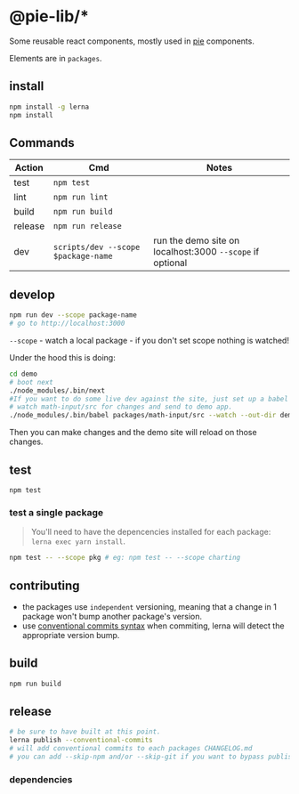 # @pie-lib/\*

Some reusable react components, mostly used in [pie][pie] components.

Elements are in `packages`.

## install

```bash
npm install -g lerna
npm install
```

## Commands

| Action  | Cmd                                 | Notes                                                     |
| ------- | ----------------------------------- | --------------------------------------------------------- |
| test    | `npm test`                          |                                                           |
| lint    | `npm run lint`                      |                                                           |
| build   | `npm run build`                     |                                                           |
| release | `npm run release`                   |                                                           |
| dev     | `scripts/dev --scope $package-name` | run the demo site on localhost:3000 `--scope` if optional |

## develop

```bash
npm run dev --scope package-name
# go to http://localhost:3000
```

`--scope` - watch a local package - if you don't set scope nothing is watched!

Under the hood this is doing:

```bash
cd demo
# boot next
./node_modules/.bin/next
#If you want to do some live dev against the site, just set up a babel watch like so:
# watch math-input/src for changes and send to demo app.
./node_modules/.bin/babel packages/math-input/src --watch --out-dir demo/node_modules/@pie-lib/math-input/lib --ignore node_modules
```

Then you can make changes and the demo site will reload on those changes.

## test

```
npm test
```

### test a single package

> You'll need to have the depencencies installed for each package: `lerna exec yarn install`.

```bash
npm test -- --scope pkg # eg: npm test -- --scope charting
```

## contributing

* the packages use `independent` versioning, meaning that a change in 1 package won't bump another package's version.
* use [conventional commits syntax][ccs] when commiting, lerna will detect the appropriate version bump.

## build

```bash
npm run build
```

## release

```bash
# be sure to have built at this point.
lerna publish --conventional-commits
# will add conventional commits to each packages CHANGELOG.md
# you can add --skip-npm and/or --skip-git if you want to bypass publishing to either.
```

### dependencies

[lerna]: https://lernajs.io/
[pie]: http://pie-framework.org
[ccs]: https://conventionalcommits.org/

